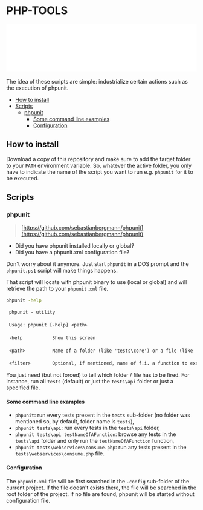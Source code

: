 # PHP-TOOLS

![Banner](./banner.svg)

The idea of these scripts are simple: industrialize certain actions such as the execution of phpunit.

* [How to install](#how-to-install)
* [Scripts](#scripts)
  * [phpunit](#phpunit)
    * [Some command line examples](#some-command-line-examples)
    * [Configuration](#configuration)

## How to install

Download a copy of this repository and make sure to add the target folder to your `PATH` environment variable. So, whatever the active folder, you only have to indicate the name of the script you want to run e.g. `phpunit` for it to be executed.

## Scripts

### phpunit

> [https://github.com/sebastianbergmann/phpunit](https://github.com/sebastianbergmann/phpunit)

* Did you have phpunit installed locally or global?
* Did you have a phpunit.xml configuration file?

Don't worry about it anymore. Just start `phpunit` in a DOS prompt and the `phpunit.ps1` script will make things happens.

That script will locate with phpunit binary to use (local or global) and will retrieve the path to your `phpunit.xml` file.

```bash
phpunit -help
```

```txt
 phpunit - utility

 Usage: phpunit [-help] <path>

 -help           Show this screen

 <path>          Name of a folder (like 'tests\core') or a file (like 'tests\api\check.php'); default is 'tests'

 <filter>        Optional, if mentioned, name of f.i. a function to execute. Same as the --filter option of phpunit.
```

You just need (but not forced) to tell which folder / file has to be fired. For instance, run all `tests` (default) or just the `tests\api` folder or just a specified file.

#### Some command line examples

* `phpunit`: run every tests present in the `tests` sub-folder (no folder was mentioned so, by default, folder name is `tests`),
* `phpunit tests\api`: run every tests in the `tests\api` folder,
* `phpunit tests\api testNameOfAFunction`: browse any tests in the `tests\api` folder and only run the `testNameOfAFunction` function,
* `phpunit tests\webservices\consume.php`: run any tests present in the `tests\webservices\consume.php` file.

#### Configuration

The `phpunit.xml` file will be first searched in the `.config` sub-folder of the current project. If the file doesn't exists there, the file will be searched in the root folder of the project. If no file are found, phpunit will be started without configuration file.
